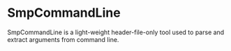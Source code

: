 # SmpCommandLine
SmpCommandLine is a light-weight header-file-only tool used to parse and extract arguments from command line.
